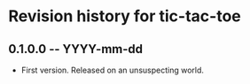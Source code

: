 # Revision history for tic-tac-toe

## 0.1.0.0  -- YYYY-mm-dd

* First version. Released on an unsuspecting world.
